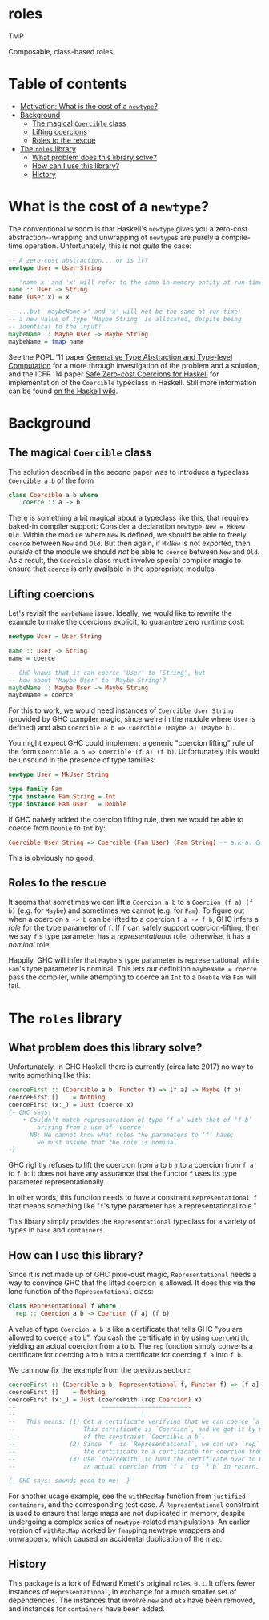 # roles

TMP

Composable, class-based roles.

# Table of contents

  * [Motivation: What is the cost of a `newtype`?](#what-is-the-cost)
  * [Background](#background)
    * [The magical `Coercible` class](#magical)
    * [Lifting coercions](#lifting)
    * [Roles to the rescue](#roles)
  * [The `roles` library](#library)
    * [What problem does this library solve?](#what-problem)
    * [How can I use this library?](#how-can-i)
    * [History](#history)

# What is the cost of a `newtype`? <a name="what-is-the-cost"></a>

The conventional wisdom is that Haskell's `newtype` gives you a zero-cost
abstraction--wrapping and unwrapping of `newtype`s are purely a compile-time
operation. Unfortunately, this is not *quite* the case:

```haskell
-- A zero-cost abstraction... or is it?
newtype User = User String

-- 'name x' and 'x' will refer to the same in-memory entity at run-time...
name :: User -> String
name (User x) = x

-- ...but 'maybeName x' and 'x' will not be the same at run-time:
-- a new value of type 'Maybe String' is allocated, despite being
-- identical to the input!
maybeName :: Maybe User -> Maybe String
maybeName = fmap name
```

See the POPL '11 paper [Generative Type Abstraction and Type-level Computation](http://www.seas.upenn.edu/~sweirich/papers/popl163af-weirich.pdf) for a more
through investigation of the problem and a solution, and the ICFP '14 paper [Safe Zero-cost Coercions for Haskell](http://cs.brynmawr.edu/~rae/papers/2014/coercible/coercible-ext.pdf) for
implementation of the `Coercible` typeclass in Haskell. Still more information can be found [on the Haskell wiki](https://ghc.haskell.org/trac/ghc/wiki/Roles).

# Background <a name="background"></a>

## The magical `Coercible` class <a name="magical"></a>

The solution described in the second paper was to introduce a typeclass `Coercible a b` of the
form

```haskell
class Coercible a b where
    coerce :: a -> b
```

There is something a bit magical about a typeclass like this, that requires baked-in
compiler support:
Consider a declaration `newtype New = MkNew Old`. Within the module where `New` is
defined, we should be able to freely `coerce` between `New` and `Old`. But then again,
if  `MkNew` is not exported, then *outside* of the module we should *not* be able to
`coerce` between `New` and `Old`. As a result, the `Coercible` class must involve special
compiler magic to ensure that `coerce` is only available in the appropriate modules.

## Lifting coercions <a name="lifting"></a>

Let's revisit the `maybeName` issue. Ideally, we would like to rewrite the example
to make the coercions explicit, to guarantee zero runtime cost:

```haskell
newtype User = User String

name :: User -> String
name = coerce

-- GHC knows that it can coerce 'User' to 'String', but
-- how about 'Maybe User' to 'Maybe String'?
maybeName :: Maybe User -> Maybe String
maybeName = coerce
```

For this to work, we would need instances of `Coercible User String` (provided by
GHC compiler magic, since we're in the module where `User` is defined) and
also `Coercible a b => Coercible (Maybe a) (Maybe b)`.

You might expect GHC could implement a generic "coercion lifting" rule of the form
`Coercible a b => Coercible (f a) (f b)`. Unfortunately this would be unsound
in the presence of type families:

```haskell
newtype User = MkUser String

type family Fam
type instance Fam String = Int
type instance Fam User   = Double
```

If GHC naively added the coercion lifting rule, then we would be able to
coerce from `Double` to `Int` by:

```haskell
Coercible User String => Coercible (Fam User) (Fam String) -- a.k.a. Coercible Double Int!
```

This is obviously no good.

## Roles to the rescue <a name="roles"></a>

It seems that sometimes we can lift a `Coercion a b` to a `Coercion (f a) (f b)`
(e.g. for `Maybe`) and sometimes we cannot (e.g. for `Fam`). To figure out when
a coercion `a -> b` can be lifted to a coercion `f a -> f b`, GHC infers a *role*
for the type parameter of `f`. If `f` can safely support coercion-lifting, then
we say `f`'s type parameter has a *representational* role; otherwise, it has a
*nominal* role.

Happily, GHC will infer that `Maybe`'s type parameter is representational, while
`Fam`'s type parameter is nominal. This lets our definition `maybeName = coerce`
pass the compiler, while attempting to coerce an `Int` to a `Double` via
`Fam` will fail.

# The `roles` library <a name="library"></a>

## What problem does this library solve? <a name="what-problem"></a>

Unfortunately, in GHC Haskell there is currently (circa late 2017) no way to
write something like this:

```haskell
coerceFirst :: (Coercible a b, Functor f) => [f a] -> Maybe (f b)
coerceFirst []    = Nothing
coerceFirst (x:_) = Just (coerce x)
{- GHC says:
    • Couldn't match representation of type ‘f a’ with that of ‘f b’
        arising from a use of ‘coerce’
      NB: We cannot know what roles the parameters to ‘f’ have;
        we must assume that the role is nominal
-}
```

GHC rightly refuses to lift the coercion from `a` to `b` into a coercion from
`f a` to `f b`: it does not have any assurance that the functor
`f` uses its type parameter representationally.

In other words, this function needs to have a constraint `Representational f` that
means something like "`f`'s type parameter has a representational
role."

This library simply provides the `Representational` typeclass for a variety of
types in `base` and `containers`.

## How can I use this library? <a name="how-can-i"></a>

Since it is not made up of GHC pixie-dust magic, `Representational` needs a way to
convince GHC that the lifted coercion is allowed.
It does this via the lone function of the `Representational` class:

```haskell
class Representational f where
  rep :: Coercion a b -> Coercion (f a) (f b)
```

A value of type `Coercion a b` is like a certificate that tells GHC "you are allowed
to coerce `a` to `b`". You cash the certificate in by using `coerceWith`, yielding
an actual coercion from `a` to `b`. The `rep` function simply converts a certificate
for coercing `a` to `b` into a certificate for coercing `f a` into `f b`.

We can now fix the example from the previous section:

```haskell
coerceFirst :: (Coercible a b, Representational f, Functor f) => [f a] -> Maybe (f b)
coerceFirst []    = Nothing
coerceFirst (x:_) = Just (coerceWith (rep Coercion) x)
--                        ~~~~~~~~~~~~~~~~~~~~~~~~~
--                                   |
--   This means: (1) Get a certificate verifying that we can coerce `a` to `b`.
--                   This certificate is `Coercion`, and we got it by making use
--                   of the constraint `Coercible a b`.
--               (2) Since `f` is `Representational`, we can use `rep` to upgrade
--                   the certificate to a certificate for coercion from `f a` to `f b`.
--               (3) Use `coerceWith` to hand the certificate over to GHC, obtaining
--                   an actual coercion from `f a` to `f b` in return.

{- GHC says: sounds good to me! -}
```

For another usage example, see the `withRecMap` function from `justified-containers`,
and the corresponding test case. A `Representational` constraint is used to ensure
that large maps are not duplicated in memory, despite undergoing a complex series
of `newtype`-related manipulations. An earlier version of `withRecMap` worked by
`fmap`ping newtype wrappers and unwrappers, which caused an accidental duplication
of the map.

## History <a name="history"></a>

This package is a fork of Edward Kmett's original `roles 0.1`. It offers
fewer instances of `Representational`, in exchange for a much smaller set
of dependencies. The instances that involve `new` and `eta` have been
removed, and instances for `containers` have been added.
